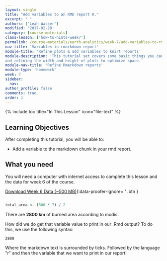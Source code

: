 ```yaml
---
layout: single
title: "Add variables to an RMD report R."
excerpt: " "
authors: ['Leah Wasser']
modified: '2017-02-28'
category: [course-materials]
class-lesson: ['how-to-hints-week7']
permalink: /course-materials/earth-analytics/week-7/add-variables-to-rmarkdown-report/
nav-title: 'Variables in rmarkdown report'
module-title: 'Refine plots & add variables to knirt reports'
module-description: 'This tutorial set covers some basic things you can do to refine your plots in Rmarkdown document. It covers plotting in grids, adding titles to plotRGB() plots
and refining the width and height of plots to optimize space.'
module-nav-title: 'Refine Rmarkdown reports'
module-type: 'homework'
week: 7
sidebar:
  nav:
author_profile: false
comments: true
order: 1
---
```


{% include toc title="In This Lesson" icon="file-text" %}

<div class='notice--success' markdown="1">

## <i class="fa fa-graduation-cap" aria-hidden="true"></i> Learning Objectives

After completing this tutorial, you will be able to:

* Add a variable to the markdown chunk in your rmd report.

## <i class="fa fa-check-square-o fa-2" aria-hidden="true"></i> What you need

You will need a computer with internet access to complete this lesson and the
data for week 6 of the course.

[<i class="fa fa-download" aria-hidden="true"></i> Download Week 6 Data (~500 MB)](https://ndownloader.figshare.com/files/7677208){:data-proofer-ignore='' .btn }
</div>





```r

total_area <- (800 * 7) / 2
```


There are **2800 km** of burned area according to modis.

How did we do get that variable value to print in our .Rmd output?
To do this, we use the following syntax:

<div class="highlighter-rouge">
<pre class="highlight"><code>2800
</code></pre>
</div>

Where the markdown text is surrounded by ticks. Followed by the language "r"
and then the variable that we want to print in our report!
